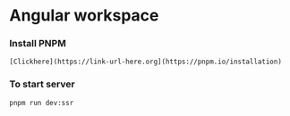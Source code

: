 # Angular workspace

### Install PNPM 
```
[Clickhere](https://link-url-here.org](https://pnpm.io/installation)
```

### To start server
```
pnpm run dev:ssr
```
